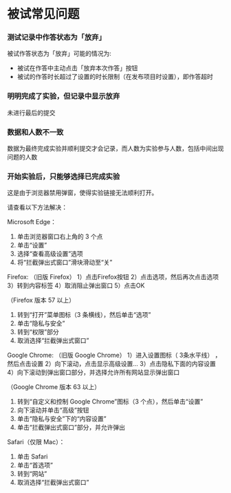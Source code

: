 # 被试常见问题 <!-- {docsify-ignore-all} -->

### 测试记录中作答状态为「放弃」

被试作答状态为「放弃」可能的情况为:


* 被试在作答中主动点击「放弃本次作答」按钮
* 被试的作答时长超过了设置的时长限制（在发布项目时设置），即作答超时

### 明明完成了实验，但记录中显示放弃

未进行最后的提交

### 数据和人数不一致

数据为最终完成实验并顺利提交才会记录，而人数为实验参与人数，包括中间出现问题的人数

### 开始实验后，只能够选择已完成实验

这是由于浏览器禁用弹窗，使得实验链接无法顺利打开。

请查看以下方法解决：

Microsoft Edge：
1) 单击浏览器窗口右上角的 3 个点
2) 单击“设置”
3) 选择“查看高级设置”选项
4) 将“拦截弹出式窗口”滑块滑动至“关”

Firefox:
（旧版 Firefox）
1）点击Firefox按钮
2）点击选项，然后再次点击选项
3）转到内容标签
4）取消阻止弹出窗口
5）点击OK

（Firefox 版本 57 以上）
1) 转到“打开”菜单图标（3 条横线），然后单击“选项”
2) 单击“隐私与安全”
3) 转到“权限”部分
4) 取消选择“拦截弹出式窗口”

Google Chrome:
（旧版 Google Chrome）
1）进入设置图标（ 3条水平线） ，然后点击设置
2）向下滚动，点击显示高级设置...
3）点击隐私下面的内容设置
4）向下滚动到弹出窗口部分，并选择允许所有网站显示弹出窗口

（Google Chrome 版本 63 以上）
1) 转到“自定义和控制 Google Chrome”图标（3 个点），然后单击“设置”
2) 向下滚动并单击“高级”按钮
3) 单击“隐私与安全”下的“内容设置”
4) 单击“拦截弹出式窗口”部分，并允许弹出

Safari（仅限 Mac）：
1) 单击 Safari
2) 单击“首选项”
3) 转到“网站”
4) 取消选择“拦截弹出式窗口”